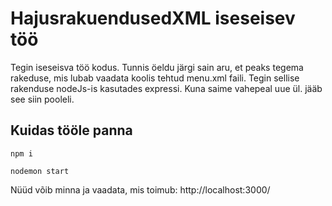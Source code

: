 # HajusrakuendusedXML iseseisev töö

Tegin iseseisva töö kodus. Tunnis öeldu järgi sain aru, et peaks tegema rakeduse, mis lubab vaadata koolis tehtud menu.xml faili. Tegin sellise rakenduse nodeJs-is kasutades expressi. Kuna saime vahepeal uue ül. jääb see siin pooleli.

## Kuidas tööle panna

```
npm i
```
```
nodemon start
```
Nüüd võib minna ja vaadata, mis toimub: http://localhost:3000/
